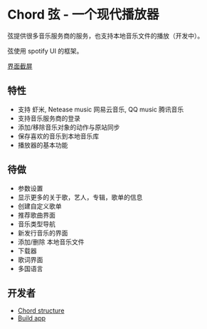 # Chord 弦 - 一个现代播放器

弦提供很多音乐服务商的服务，也支持本地音乐文件的播放（开发中）。

弦使用 spotify UI 的框架。

[界面截屏](docs/screenshots.md)

## 特性

* 支持 虾米, Netease music 网易云音乐, QQ music 腾讯音乐
* 支持音乐服务商的登录
* 添加/移除音乐对象的动作与原站同步
* 保存喜欢的音乐到本地音乐库
* 播放器的基本功能

## 待做

- 参数设置
- 显示更多的关于歌，艺人，专辑，歌单的信息
- 创建自定义歌单
- 推荐歌曲界面
- 音乐类型导航
- 新发行音乐的界面
- 添加/删除 本地音乐文件
- 下载器
- 歌词界面
- 多国语言

## 开发者

- [Chord structure](docs/chord.md)
- [Build app](docs/build.md)
